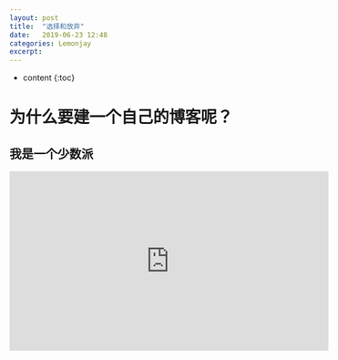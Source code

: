 ```yaml
---
layout: post
title:  "选择和放弃"
date:   2019-06-23 12:48
categories: Lemonjay
excerpt: 
---
```


* content
{:toc}


# 为什么要建一个自己的博客呢？

## 我是一个少数派

<iframe width="560" height="315" src="https://www.youtube.com/embed/brnaAL-QwhU" frameborder="0" allow="accelerometer; autoplay; encrypted-media; gyroscope; picture-in-picture" allowfullscreen></iframe>



